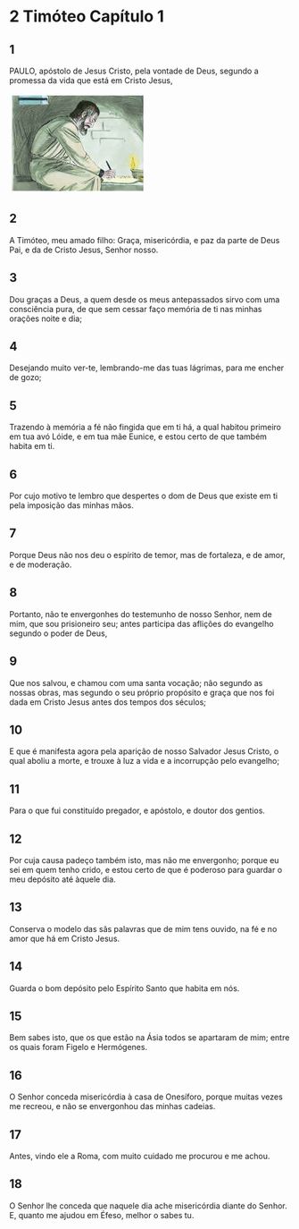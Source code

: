 # 2 Timóteo Capítulo 1

## 1
PAULO, apóstolo de Jesus Cristo, pela vontade de Deus, segundo a promessa da vida que está em Cristo Jesus,

![](../.img/2Tm/01/1-0.jpg)

## 2
A Timóteo, meu amado filho: Graça, misericórdia, e paz da parte de Deus Pai, e da de Cristo Jesus, Senhor nosso.

## 3
Dou graças a Deus, a quem desde os meus antepassados sirvo com uma consciência pura, de que sem cessar faço memória de ti nas minhas orações noite e dia;

## 4
Desejando muito ver-te, lembrando-me das tuas lágrimas, para me encher de gozo;

## 5
Trazendo à memória a fé não fingida que em ti há, a qual habitou primeiro em tua avó Lóide, e em tua mãe Eunice, e estou certo de que também habita em ti.

## 6
Por cujo motivo te lembro que despertes o dom de Deus que existe em ti pela imposição das minhas mãos.

## 7
Porque Deus não nos deu o espírito de temor, mas de fortaleza, e de amor, e de moderação.

## 8
Portanto, não te envergonhes do testemunho de nosso Senhor, nem de mim, que sou prisioneiro seu; antes participa das aflições do evangelho segundo o poder de Deus,

## 9
Que nos salvou, e chamou com uma santa vocação; não segundo as nossas obras, mas segundo o seu próprio propósito e graça que nos foi dada em Cristo Jesus antes dos tempos dos séculos;

## 10
E que é manifesta agora pela aparição de nosso Salvador Jesus Cristo, o qual aboliu a morte, e trouxe à luz a vida e a incorrupção pelo evangelho;

## 11
Para o que fui constituído pregador, e apóstolo, e doutor dos gentios.

## 12
Por cuja causa padeço também isto, mas não me envergonho; porque eu sei em quem tenho crido, e estou certo de que é poderoso para guardar o meu depósito até àquele dia.

## 13
Conserva o modelo das sãs palavras que de mim tens ouvido, na fé e no amor que há em Cristo Jesus.

## 14
Guarda o bom depósito pelo Espírito Santo que habita em nós.

## 15
Bem sabes isto, que os que estão na Ásia todos se apartaram de mim; entre os quais foram Figelo e Hermógenes.

## 16
O Senhor conceda misericórdia à casa de Onesíforo, porque muitas vezes me recreou, e não se envergonhou das minhas cadeias.

## 17
Antes, vindo ele a Roma, com muito cuidado me procurou e me achou.

## 18
O Senhor lhe conceda que naquele dia ache misericórdia diante do Senhor. E, quanto me ajudou em Éfeso, melhor o sabes tu.

